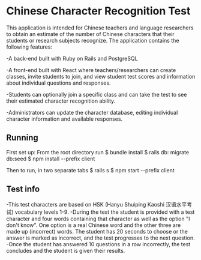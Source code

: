 # Chinese Character Recognition Test
This application is intended for Chinese teachers and language researchers to obtain an estimate of the number of Chinese characters that their students or research subjects recognize. The application contains the following features:

-A back-end built with Ruby on Rails and PostgreSQL

-A front-end built with React where teachers/researchers can create classes, invite students to join, and view student test scores and information about individual questions and responses.

-Students can optionally join a specific class and can take the test to see their estimated character recognition ability.

-Administrators can update the character database, editing individual character information and available responses.

## Running
First set up:
 From the root directory run
 $ bundle install
 $ rails db: migrate db:seed
 $ npm install --prefix client

Then to run, in two separate tabs
 $ rails s
 $ npm start --prefix client


## Test info

-This test characters are based on HSK (Hanyu Shuiping Kaoshi 汉语水平考试) vocabulary levels 1-9.
-During the test the student is provided with a test character and four words containing that character as well as the option "I don't know". One option is a real Chinese word and the other three are made up (incorrect) words. The student has 20 seconds to choose or the answer is marked as incorrect, and the test progresses to the next question.
-Once the student has answered 10 questions in a row incorrectly, the test concludes and the student is given their results.
